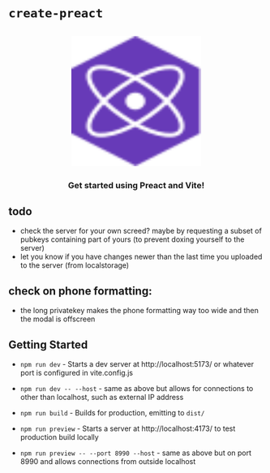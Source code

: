# `create-preact`

<h2 align="center">
  <img height="256" width="256" src="./src/assets/preact.svg">
</h2>

<h3 align="center">Get started using Preact and Vite!</h3>

## todo
- check the server for your own screed?  maybe by requesting a subset of pubkeys containing part of yours (to prevent doxing yourself to the server)
- let you know if you have changes newer than the last time you uploaded to the server (from localstorage)

## check on phone formatting:
- the long privatekey makes the phone formatting way too wide and then the modal is offscreen

## Getting Started

-   `npm run dev` - Starts a dev server at http://localhost:5173/ or whatever port is configured in vite.config.js
-   `npm run dev -- --host` - same as above but allows for connections to other than localhost, such as external IP address

-   `npm run build` - Builds for production, emitting to `dist/`

-   `npm run preview` - Starts a server at http://localhost:4173/ to test production build locally
-   `npm run preview -- --port 8990 --host` - same as above but on port 8990 and allows connections from outside localhost
